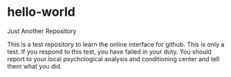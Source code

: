 # hello-world
Just Another Repository

This is a test repository to learn the online interface for github.  This is only a test.  If you respond to this test, you have failed in your duty.  You should report to your local psychological analysis and conditioning center and tell them what you did.
